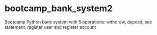 # bootcamp_bank_system2
Bootcamp Python bank system with 5 operations: withdraw, deposit, see statement, register user and register account
